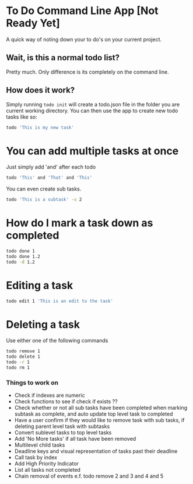 # To Do Command Line App [Not Ready Yet]

A quick way of noting down your to do's on your current project.

## Wait, is this a normal todo list?
Pretty much. Only difference is its completely on the command line. 

## How does it work?
Simply running ```todo init``` will create a todo.json file in the folder you are current working directory. You can then use the app to create new todo tasks like so:
```bash
todo 'This is my new task'
```

# You can add multiple tasks at once
Just simply add 'and' after each todo  
```bash
todo 'This' and 'That' and 'This'
```

You can even create sub tasks.  
```bash
todo 'This is a subtask' -s 2
```


# How do I mark a task down as completed
```bash
todo done 1
todo done 1.2
todo -d 1.2
```

# Editing a task
```bash
todo edit 1 'This is an edit to the task'
```

# Deleting a task
Use either one of the following commands
```bash
todo remove 1
todo delete 1
todo -r 1
todo rm 1
```

### Things to work on
- Check if indexes are numeric
- Check functions to see if check if exists ??
- Check whether or not all sub tasks have been completed when marking subtask as complete, and auto update top level task to completed
- Have a user confirm if they would like to remove task with sub tasks, if deleting parent level task with subtasks
- Convert sublevel tasks to top level tasks
- Add 'No More tasks' if all task have been removed
- Multilevel child tasks
- Deadline keys and visual representation of tasks past their deadline
- Call task by index
- Add High Priority Indicator
- List all tasks not completed
- Chain removal of events e.f. todo remove 2 and 3 and 4 and 5
